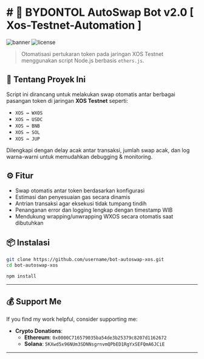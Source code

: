 # # 🔁 BYDONTOL AutoSwap Bot v2.0 [ Xos-Testnet-Automation ]

![banner](https://img.shields.io/badge/Status-Testnet-blue) ![license](https://img.shields.io/badge/License-MIT-green)

> Otomatisasi pertukaran token pada jaringan XOS Testnet menggunakan script Node.js berbasis `ethers.js`.

## 🧠 Tentang Proyek Ini

Script ini dirancang untuk melakukan swap otomatis antar berbagai pasangan token di jaringan **XOS Testnet** seperti:

- `XOS ↔ WXOS`
- `XOS ↔ USDC`
- `XOS ↔ BNB`
- `XOS ↔ SOL`
- `XOS ↔ JUP`

Dilengkapi dengan delay acak antar transaksi, jumlah swap acak, dan log warna-warni untuk memudahkan debugging & monitoring.

## ⚙️ Fitur

- Swap otomatis antar token berdasarkan konfigurasi
- Estimasi dan penyesuaian gas secara dinamis
- Antrian transaksi agar eksekusi tidak tumpang tindih
- Penanganan error dan logging lengkap dengan timestamp WIB
- Mendukung wrapping/unwrapping WXOS secara otomatis saat dibutuhkan

## 📦 Instalasi

```bash
git clone https://github.com/username/bot-autoswap-xos.git
cd bot-autoswap-xos
```
```
npm install
```

---

## 💰 Support Me

If you find my work helpful, consider supporting me:

- **Crypto Donations**:
  - **Ethereum**: `0x0000C716579035ba54de3b25379c8207d1162672`
  - **Solana**: `5KXwd5x96NUm3SDNNsgrnvmQPbED1RgYxSEFQmA6JCiE`

---
